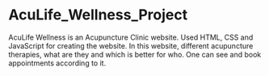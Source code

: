 # AcuLife_Wellness_Project
AcuLife Wellness is an Acupuncture Clinic website.
Used HTML, CSS and JavaScript for creating the website.
In this website, different acupuncture therapies, what are they and which is better for who.
One can see and book appointments according to it.


